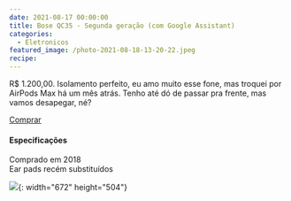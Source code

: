 ```yaml
---
date: 2021-08-17 00:00:00
title: Bose QC35 - Segunda geração (com Google Assistant)
categories:
  - Eletronicos
featured_image: /photo-2021-08-18-13-20-22.jpeg
recipe:
---
```

R$ 1.200,00. Isolamento perfeito, eu amo muito esse fone, mas troquei por AirPods Max h&aacute; um m&ecirc;s atr&aacute;s. Tenho até d&oacute; de passar pra frente, mas vamos desapegar, né?

[Comprar](https://api.whatsapp.com/send?phone=5531992799960&amp;text=Oi!%20Tenho%20interesse%20em%20alguma%20coisa%20na%20sua%20lojinha.)

#### Especifica&ccedil;&otilde;es

Comprado em 2018<br>Ear pads recém substitu&iacute;dos​​

![](/lojinha/photo-2021-08-18-13-20-54-1.jpg){: width="672" height="504"}
